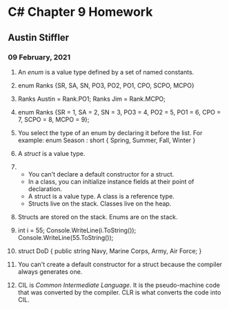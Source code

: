 # C# Chapter 9 Homework
## Austin Stiffler
### 09 February, 2021


1. An *enum* is a value type defined by a set of named constants.

1. enum Ranks {SR, SA, SN, PO3, PO2, PO1, CPO, SCPO, MCPO}

1. Ranks Austin = Rank.PO1; Ranks Jim = Rank.MCPO;

1. enum Ranks {SR = 1, SA = 2, SN = 3, PO3 = 4, PO2 = 5, PO1 = 6, CPO = 7, SCPO = 8, MCPO = 9};

1. You select the type of an enum by declaring it before the list. For example:
enum Season : short { Spring, Summer, Fall, Winter }

1. A *struct* is a value type.

1. 
	* You can't declare a default constructor for a struct.
	* In a class, you can initialize instance fields at their point of declaration.
	* A struct is a value type. A class is a reference type.
	* Structs live on the stack. Classes live on the heap.
	
1. Structs are stored on the stack. Enums are on the stack.

1. int i = 55;
Console.WriteLine(i.ToString());
Console.WriteLine(55.ToString());

1. struct DoD
{
	public string Navy, Marine Corps, Army, Air Force;
}

1. You can't create a default constructor for a struct because the compiler always generates one.

1. CIL is *Common Intermediate Language*. It is the pseudo-machine code that was converted by the
compiler. CLR is what converts the code into CIL.